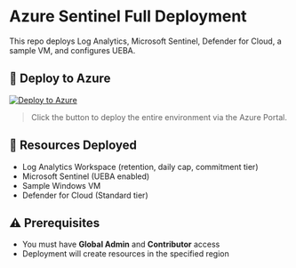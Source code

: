 # Azure Sentinel Full Deployment

This repo deploys Log Analytics, Microsoft Sentinel, Defender for Cloud, a sample VM, and configures UEBA.

## 🚀 Deploy to Azure

[![Deploy to Azure](https://aka.ms/deploytoazurebutton)](https://portal.azure.com/#create/Microsoft.Template/uri/https%3A%2F%2Fraw.githubusercontent.com%2Fhh-accountabilit%2Fazure-sentinel-deployment%2Fmain%2Ftemplates%2FmainTemplate.json/deploymentUI/https%3A%2F%2Fraw.githubusercontent.com%2Fhh-accountabilit%2Fazure-sentinel-deployment%2Fmain%2Ftemplates%2FdeploymentUI.json)

> Click the button to deploy the entire environment via the Azure Portal.

## 📁 Resources Deployed

- Log Analytics Workspace (retention, daily cap, commitment tier)
- Microsoft Sentinel (UEBA enabled)
- Sample Windows VM
- Defender for Cloud (Standard tier)

## ⚠️ Prerequisites

- You must have **Global Admin** and **Contributor** access
- Deployment will create resources in the specified region
